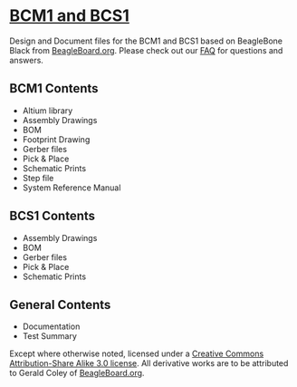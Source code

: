 # [BCM1 and BCS1](https://bcm-module.com)
Design and Document files for the BCM1 and BCS1 based on BeagleBone Black from [BeagleBoard.org](http://beagleboard.org). Please check out our [FAQ](https://github.com/BeagleCore/Hardware/wiki/FAQ) for questions and answers.

## BCM1 Contents
- Altium library
- Assembly Drawings
- BOM
- Footprint Drawing
- Gerber files
- Pick & Place
- Schematic Prints
- Step file
- System Reference Manual

## BCS1 Contents
- Assembly Drawings
- BOM
- Gerber files
- Pick & Place
- Schematic Prints

## General Contents
- Documentation
- Test Summary

Except where otherwise noted, licensed under a [Creative Commons Attribution-Share Alike 3.0 license](https://creativecommons.org/licenses/by-sa/3.0/). All derivative works are to be attributed to Gerald Coley of [BeagleBoard.org](http://beagleboard.org).
